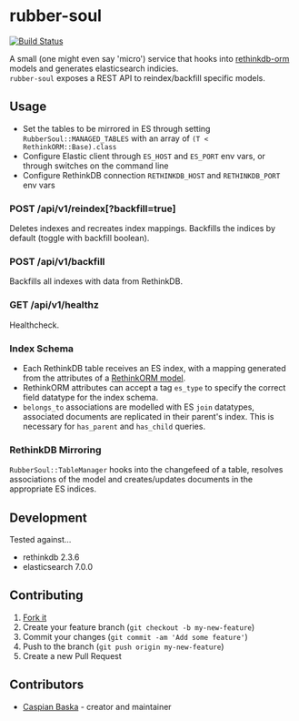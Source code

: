 # rubber-soul

[![Build Status](https://travis-ci.com/placeos/rubber-soul.svg?branch=master)](https://travis-ci.com/placeos/rubber-soul)

A small (one might even say 'micro') service that hooks into [rethinkdb-orm](https://github.com/spider-gazelle/rethinkdb-orm) models and generates elasticsearch indicies.  
`rubber-soul` exposes a REST API to reindex/backfill specific models.

## Usage

- Set the tables to be mirrored in ES through setting `RubberSoul::MANAGED_TABLES` with an array of `(T < RethinkORM::Base).class`
- Configure Elastic client through `ES_HOST` and `ES_PORT` env vars, or through switches on the command line
- Configure RethinkDB connection `RETHINKDB_HOST` and `RETHINKDB_PORT` env vars

### **POST** /api/v1/reindex[?backfill=true]

Deletes indexes and recreates index mappings.
Backfills the indices by default (toggle with backfill boolean).

### **POST** /api/v1/backfill

Backfills all indexes with data from RethinkDB.

### **GET** /api/v1/healthz

Healthcheck.

### Index Schema

- Each RethinkDB table receives an ES index, with a mapping generated from the attributes of a [RethinkORM model](https://github.com/spider-gazelle/rethinkdb-orm).
- RethinkORM attributes can accept a tag `es_type` to specify the correct field datatype for the index schema.
- `belongs_to` associations are modelled with ES `join` datatypes, associated documents are replicated in their parent's index. This is necessary for `has_parent` and `has_child` queries.

### RethinkDB Mirroring

`RubberSoul::TableManager` hooks into the changefeed of a table, resolves associations of the model and creates/updates documents in the appropriate ES indices.

## Development

Tested against...

- rethinkdb 2.3.6
- elasticsearch 7.0.0

## Contributing

1. [Fork it](https://github.com/aca-labs/rubber-soul/fork)
2. Create your feature branch (`git checkout -b my-new-feature`)
3. Commit your changes (`git commit -am 'Add some feature'`)
4. Push to the branch (`git push origin my-new-feature`)
5. Create a new Pull Request

## Contributors

- [Caspian Baska](https://github.com/caspiano) - creator and maintainer
